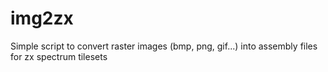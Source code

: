 # img2zx
Simple script to convert raster images (bmp, png, gif...) into assembly files for zx spectrum tilesets
